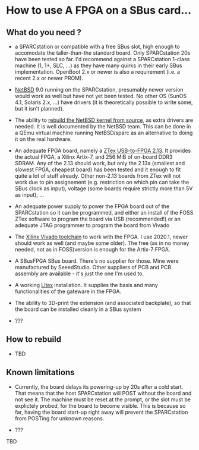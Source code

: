 # How to use A FPGA on a SBus card...

## What do you need ?

* a SPARCstation or compatible with a free SBus slot, high enough to accomodate the taller-than-the standard board. Only SPARCstation 20s have been tested so far. I'd recommend against a SPARCstation 1-class machine (1, 1+, SLC, ...) as they have many quirks in their early SBus implementation. OpenBoot 2.x or newer is also a requirement (i.e. a recent 2.x or newer PROM).

* [NetBSD](https://www.netbsd.org/) 9.0 running on the SPARCstation, presumably newer version would work as well but have not yet been tested. No other OS (SunOS 4.1, Solaris 2.x, ...) have drivers (it is theoretically possible to write some, but it isn't planned).

* The ability to [rebuild the NetBSD kernel from source](https://www.netbsd.org/docs/guide/en/chap-kernel.html), as extra drivers are needed. It is well documented by the NetBSD team. This can be done in a QEmu virtual machine running NetBSD/sparc as an alternative to doing it on the real hardware.

* An adequate FPGA board, namely a [ZTex USB-to-FPGA 2.13](https://www.ztex.de/usb-fpga-2/usb-fpga-2.13.e.html). It provides the actual FPGA, a Xilinx Artix-7, and 256 MiB of on-board DDR3 SDRAM. Any of the 2.13 should work, but only the 2.13a (smallest and slowest FPGA, cheapest board) has been tested and it enough to fit quite a lot of stuff already. Other non-2.13 boards from ZTex will not work due to pin assignement (e.g. restriction on which pin can take the SBus clock as input), voltage (some boards require strictly more than 5V as input), ...

* An adequate power supply to power the FPGA board out of the SPARCstation so it can be programmed, and either an install of the FOSS  ZTex software to program the board via USB (recommended!) or an adequate JTAG programmer to program the board from Vivado

* The [Xilinx Vivado toolchain](https://www.xilinx.com/support/download/index.html/content/xilinx/en/downloadNav/vivado-design-tools/2020-2.html) to work with the FPGA. I use 2020.1, newer should work as well (and maybe some older). The free (as in no money needed, not as in FOSS)version is enough for the Artix-7 FPGA.

* A SBusFPGA SBus board. There's no supplier for those. Mine were manufactured by SeeedStudio. Other suppliers of PCB and PCB assembly are available - it's just the one I'm used to.

* A working [Litex](https://github.com/enjoy-digital/litex/) installation. It supplies the basis and many functionalities of the gateware in the FPGA.

* The ability to 3D-print the extension (and associated backplate), so that the board can be installed cleanly in a SBus system

* ???

## How to rebuild

* TBD

## Known limitations

* Currently, the board delays its powering-up by 20s after a cold start. That means that the host SPARCstation will POST without the board and not see it. The machine must be reset at the prompt, or the slot must be explictely probed, for the board to become visible. This is because so far, having the board start-up right away will prevent the SPARCstation from POSTing for unknown reasons.

* ???

TBD


